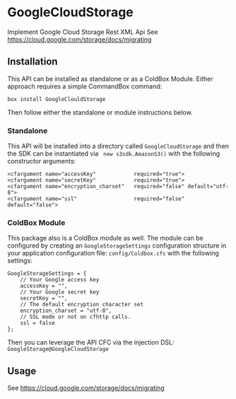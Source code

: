 # GoogleCloudStorage
Implement Google Cloud Storage Rest XML Api
See https://cloud.google.com/storage/docs/migrating

## Installation 
This API can be installed as standalone or as a ColdBox Module.  Either approach requires a simple CommandBox command:

```
box install GoogleClouldStorage
```

Then follow either the standalone or module instructions below.

### Standalone

This API will be installed into a directory called `GoogleCloudStorage` and then the SDK can be instantiated via ` new s3sdk.AmazonS3()` with the following constructor arguments:

```
<cfargument name="accessKey" 			required="true">
<cfargument name="secretKey" 			required="true">
<cfargument name="encryption_charset" 	required="false" default="utf-8">
<cfargument name="ssl" 					required="false" default="false">
```

### ColdBox Module

This package also is a ColdBox module as well.  The module can be configured by creating an `GoogleStorageSettings` configuration structure in your application configuration file: `config/Coldbox.cfc` with the following settings:

```
GoogleStorageSettings = {
	// Your Google access key
	accessKey = "",
	// Your Google secret key
	secretKey = "",
	// The default encryption character set
	encryption_charset = "utf-8",
	// SSL mode or not on cfhttp calls.
	ssl = false
};
```

Then you can leverage the API CFC via the injection DSL: `GoogleStorage@GoogleCloudStorage`

## Usage

See https://cloud.google.com/storage/docs/migrating
